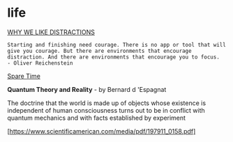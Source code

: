 # life

[WHY WE LIKE DISTRACTIONS](https://ia.net/topics/distractions-and-how-to-fight-them/)
```
Starting and finishing need courage. There is no app or tool that will give you courage. But there are environments that encourage distraction. And there are environments that encourage you to focus.
- Oliver Reichenstein
```

[Spare Time](200~https://www.brainpickings.org/2018/01/24/ursula-k-le-guin-spare-time/)

**Quantum Theory and Reality** - by Bernard d 'Espagnat 

The doctrine that the world is made up of objects whose existence
is independent of human consciousness turns out to be in conflict
with quantum mechanics and with facts established by experiment 

[https://www.scientificamerican.com/media/pdf/197911_0158.pdf]
